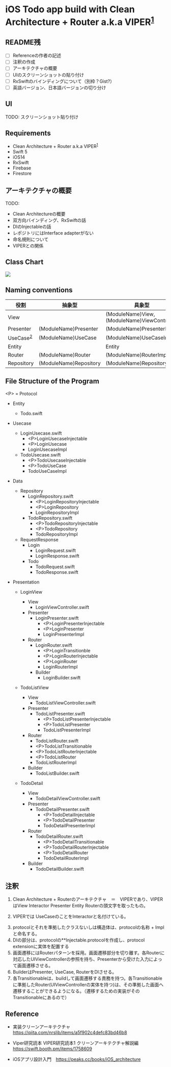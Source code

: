 # iOS Todo app build with Clean Architecture + Router a.k.a VIPER<sup>[1](#note1)</sup>

## README残

- [ ] Referenceの作者の記述
- [ ] 注釈の作成
- [ ] アーキテクチャの概要
- [ ] UIのスクリーンショットの貼り付け
- [ ] RxSwiftのバインディングについて（別枠？Gist?）
- [ ] 英語バージョン、日本語バージョンの切り分け

## UI

TODO: スクリーンショット貼り付け

## Requirements

- Clean Architecture + Router a.k.a VIPER<sup>[1](#note1)</sup>
- Swift 5
- iOS14
- RxSwift
- Firebase
- Firestore

## アーキテクチャの概要

TODO:
- Clean Architectureの概要
- 双方向バインディング、RxSwiftの話
- DIのInjectableの話
- レポジトリにはInterface adapterがない
- 命名規則について
- VIPERとの関係

## Class Chart

<img src="https://docs.google.com/drawings/d/e/2PACX-1vSgHoUQDGKzsEiM8oaBD5dv5hGxEjHILlpnIOmOni308qQD79W35BrA6kxwEhBwugF1GkaJ81hF8meF/pub?w=960&amp;h=720">

## Naming conventions

|  役割 | 抽象型 | 具象型 |
| --- | --- | --- |
|  View | | (ModuleName)View, (ModuleName)ViewController |
|  Presenter | (ModuleName)Presenter | (ModuleName)PresenterImpl |
|  UseCase<sup>[2](#note2)</sup> | (ModuleName)UseCase | (ModuleName)UseCaseImpl |
|  Entity |  | Entity |
|  Router | (ModuleName)Router | (ModuleName)RouterImpl |
|  Repository | (ModuleName)Repository | (ModuleName)RepositoryImpl |

## File Structure of the Program

\<P> = Protocol

- Entity
  - Todo.swift

- Usecase
  - LoginUsecase.swift
    - \<P>LoginUsecaseInjectable
    - \<P>LoginUsecase
    - LoginUsecaseImpl
  - TodoUsecase.swift
    - \<P>TodoUsecaseInjectable
    - \<P>TodoUseCase
    - TodoUseCaseImpl

- Data
  - Repository
    - LoginRepository.swift
      - \<P>LoginRepositoryInjectable
      - \<P>LoginRepository
      - LoginRepositoryImpl
    - TodoRepository.swift
      - \<P>TodoRepositoryInjectable
      - \<P>TodoRepository
      - TodoRepositoryImpl
  - RequestResponse
    - Login
      - LoginRequest.swift
      - LoginResponse.swift
    - Todo
      - TodoRequest.swift
      - TodoResponse.swift

- Presentation
  - LoginView
    - View
      - LoginViewController.swift
    - Presenter
      - LoginPresenter.swift
        - \<P>LoginPresenterInjectable
        - \<P>LoginPresenter
        - LoginPresenterImpl
    - Router
      - LoginRouter.swift
        - \<P>LoginTransitionble
        - \<P>LoginRouterInjectable
        - \<P>LoginRouter
        - LoginRouterImpl
      - Builder
        - LoginBuilder.swift

  - TodoListView
    - View
      - TodoListViewController.swift
    - Presenter
      - TodoListPresenter.swift
        - \<P>TodoListPresenterInjectable
        - \<P>TodoListPresenter
        - TodoListPresenterImpl
    - Router
      - TodoListRouter.swift
      - \<P>TodoListTransitionable
      - \<P>TodoListRouterInjectable
      - \<P>TodoListRouter
      - TodoListRouterImpl
    - Builder
      - TodoListBuilder.swift

  - TodoDetail
    - View
      - TodoDetailViewController.swift
    - Presenter
      - TodoDetailPresenter.swift
        - \<P>TodoDetailInjectable
        - \<P>TodoDetailPresenter
        - TodoDetailPresenterImpl
    - Router
      - TodoDetailRouter.swift
        - \<P>TodoDetailTransitionable
        - \<P>TodoDetailRouterInjectable
        - \<P>TodoDetailRouter
        - TodoDetailRouterImpl
    - Builder
      - TodoDetailBuilder.swift

## 注釈

1. <p id="note1">Clean Architecture + Routerのアーキテクチャ　＝　VIPERであり、VIPERはView Interactor Presenter Entity Routerの頭文字を取ったもの。</p>
2. <p id="note2">VIPERでは UseCaseのことをInteractorと名付けている。</p>
3. protocolとそれを準拠したクラスないしは構造体は、protocolの名称 + Implと命名する。
4. DIの部分は、protocolの**Injectable.protocolを作成し、protocol extensionに実体を配置する
5. 画面遷移にはRouterパターンを採用。画面遷移部分を切り離す。各Routerに対応したUIViewControllerの参照を持ち、Presenterから受けた入力によって画面遷移させる。
6. BuilderはPresenter, UseCase, RouterをDIさせる。
7. 各Transitionableは、buildして画面遷移する責務を持つ。各Transitionableに準拠したRouter(UIViewControllerの実体を持つ)は、その準拠した画面へ遷移することができるようになる。（遷移するための実装がそのTransitionableにあるので）

## Reference

- 実装クリーンアーキテクチャ
<https://qiita.com/nrslib/items/a5f902c4defc83bd46b8>

- Viper研究読本 VIPER研究読本1 クリーンアーキテクチャ解説編
  <https://swift.booth.pm/items/1758609>

- iOSアプリ設計入門　<https://peaks.cc/books/iOS_architecture>
